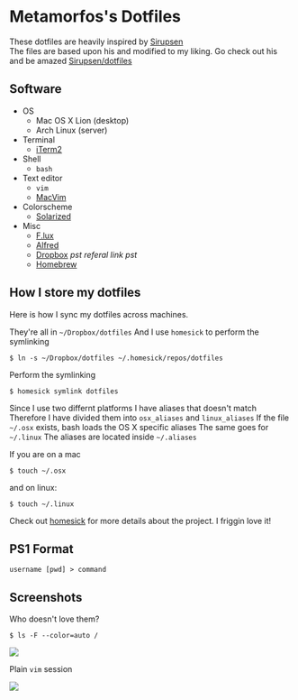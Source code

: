 # Metamorfos's Dotfiles
These dotfiles are heavily inspired by [Sirupsen](https://github.com/Sirupsen)  
The files are based upon his and modified to my liking. Go check out his and be amazed [Sirupsen/dotfiles](http://github.com/Sirupsen/dotfiles/)

## Software
* OS
    - Mac OS X Lion (desktop)
    - Arch Linux (server)
* Terminal
    - [iTerm2](http://www.iterm2.com/)
* Shell
    - `bash`
* Text editor
    - `vim`
    - [MacVim](https://github.com/b4winckler/macvim)
* Colorscheme 
    - [Solarized](https://github.com/altercation/solarized)
* Misc
    - [F.lux](http://stereopsis.com/flux/)
    - [Alfred](http://alfredapp.com)
    - [Dropbox](http://db.tt/jy1BQci) *pst referal link pst*
    - [Homebrew](http://mxcl.github.com/homebrew/)

## How I store my dotfiles
Here is how I sync my dotfiles across machines.

They're all in `~/Dropbox/dotfiles`
And I use `homesick` to perform the symlinking

    $ ln -s ~/Dropbox/dotfiles ~/.homesick/repos/dotfiles

Perform the symlinking 

    $ homesick symlink dotfiles

Since I use two differnt platforms I have aliases that doesn't match
Therefore I have divided them into `osx_aliases` and `linux_aliases`
If the file `~/.osx` exists, bash loads the OS X specific aliases
The same goes for `~/.linux`
The aliases are located inside `~/.aliases`

If you are on a mac

    $ touch ~/.osx

and on linux:

    $ touch ~/.linux

Check out [homesick](http://github.com/technicalpickles/homesick) for more
details about the project. I friggin love it!
	
## PS1 Format
`username [pwd] > command`

## Screenshots
Who doesn't love them?

    $ ls -F --color=auto / 

![](http://f.cl.ly/items/0S291q0C3a3N441C191Q/screenshot%202011-12-30%20kl.%2014.09.42.PNG)

Plain `vim` session

![](http://f.cl.ly/items/1U0X2u0W0C0R0Q1x083s/screenshot%202011-12-30%20kl.%2014.10.41.PNG)
